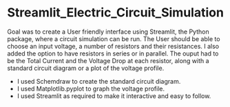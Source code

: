 # Streamlit_Electric_Circuit_Simulation


Goal was to create a User friendly interface using Streamlit, the Python package, where a circuit simulation can be run.
The User should be able to choose an input voltage, a number of resistors and their resistances.
  I also added the option to have resistors in series or in parallel.
The ouput had to be the Total Current and the Voltage Drop at each resistor, along with a standard circuit diagram or a plot of the voltage profile.

- I used Schemdraw to create the standard circuit diagram.
- I used Matplotlib.pyplot to graph the voltage profile.
- I used Streamlit as required to make it interactive and easy to follow.
